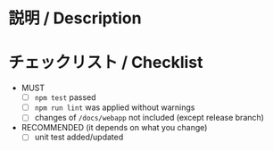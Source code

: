 # 説明 / Description



# チェックリスト / Checklist

- MUST
  - [ ] `npm test` passed
  - [ ] `npm run lint` was applied without warnings
  - [ ] changes of `/docs/webapp` not included (except release branch)
- RECOMMENDED (it depends on what you change)
  - [ ] unit test added/updated
